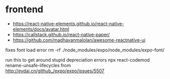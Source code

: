 # frontend

- https://react-native-elements.github.io/react-native-elements/docs/avatar.html
- https://callstack.github.io/react-native-paper/
- https://github.com/madhavanmalolan/awesome-reactnative-ui


fixes font load error
rm -rf ./node_modules/expo/node_modules/expo-font/


run this to get around stupid depreciation errors
npx react-codemod rename-unsafe-lifecycles
from http://eydai.cn/github_/expo/expo/issues/5507
